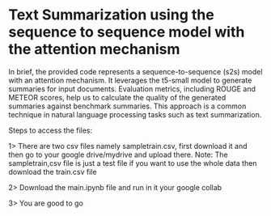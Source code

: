 # Text Summarization using the sequence to sequence model with the attention mechanism

In brief, the provided code represents a sequence-to-sequence (s2s) model with an attention mechanism. It leverages the t5-small model to generate summaries for input documents. Evaluation metrics, including ROUGE and METEOR scores, help us to calculate the quality of the generated summaries against benchmark summaries. This approach is a common technique in natural language processing tasks such as text summarization.

Steps to access the files:

1> There are two csv files namely sampletrain.csv, first download it and then go to your google drive/mydrive and upload there.
Note: The sampletrain,csv file is just a test file if you want to use the whole data then download the train.csv file

2> Download the main.ipynb file and run in it your google collab 

3> You are good to go
